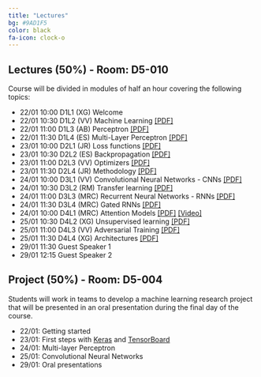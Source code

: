 ```yaml
---
title: "Lectures"
bg: #9AD1F5
color: black
fa-icon: clock-o
---
```


## Lectures (50%) - Room: D5-010 

Course will be divided in modules of half an hour covering the following topics:

* 22/01 10:00 D1L1 (XG) Welcome  
* 22/01 10:30 D1L2 (VV) Machine Learning [[PDF]][d1l2-slides]
* 22/01 11:00 D1L3 (AB) Perceptron [[PDF]][d1l3-slides]
* 22/01 11:30 D1L4 (ES) Multi-Layer Perceptron [[PDF]][d1l4-slides]
* 23/01 10:00 D2L1 (JR) Loss functions [[PDF]][d2l3-slides]
* 23/01 10:30 D2L2 (ES) Backpropagation [[PDF]][d2l1-slides]
* 23/01 11:00 D2L3 (VV) Optimizers [[PDF]][d2l2-slides]
* 23/01 11:30 D2L4 (JR) Methodology [[PDF]][d2l4-slides]
* 24/01 10:00 D3L1 (VV) Convolutional Neural Networks - CNNs [[PDF]][d3l1-slides]
* 24/01 10:30 D3L2 (RM) Transfer learning [[PDF]][d3l2-slides]
* 24/01 11:00 D3L3 (MRC) Recurrent Neural Networks - RNNs [[PDF]][d3l3-slides]
* 24/01 11:30 D3L4 (MRC) Gated RNNs [[PDF]][d3l4-slides]
* 24/01 10:00 D4L1 (MRC) Attention Models [[PDF]][d4l1-slides] [[Video]][d4l1-video]
* 25/01 10:30 D4L2 (XG) Unsupervised learning [[PDF]][d4l2-slides]
* 25/01 11:00 D4L3 (VV) Adversarial Training [[PDF]][d4l3-slides]
* 25/01 11:30 D4L4 (XG) Architectures [[PDF]][d4l4-slides]
* 29/01 11:30 Guest Speaker 1
* 29/01 12:15 Guest Speaker 2

[d1l2-slides]: https://github.com/telecombcn-dl/2018-idl/raw/master/slides/D1L2-MachineLearning.pdf
[d1l3-slides]: https://github.com/telecombcn-dl/2018-idl/raw/master/slides/D1L3_Perceptron.pdf
[d1l4-slides]: https://github.com/telecombcn-dl/2018-idl/raw/master/slides/D1L4_Multilayer_Perceptron.pdf
[d2l1-slides]: https://github.com/telecombcn-dl/2018-idl/raw/master/slides/D2L1_Backpropagation.pdf
[d2l2-slides]: https://github.com/telecombcn-dl/2018-idl/raw/master/slides/D2L2_Optimization.pdf
[d2l3-slides]: https://github.com/telecombcn-dl/2018-idl/raw/master/slides/D2L3_LossFunctions.pdf
[d2l4-slides]: https://github.com/telecombcn-dl/2018-idl/raw/master/slides/D2L4_Methodology.pdf
[d3l1-slides]: https://github.com/telecombcn-dl/2018-idl/raw/master/slides/D3L1_CNN.pdf
[d3l2-slides]: https://github.com/telecombcn-dl/2018-idl/raw/master/slides/D3L2_TransferLearning.pdf
[d3l3-slides]: https://github.com/telecombcn-dl/2018-idl/raw/master/slides/D3L3_RecurrentNeuralNetworks.pdf
[d3l4-slides]: https://github.com/telecombcn-dl/2018-idl/raw/master/slides/D3L4_GatedUnits.pdf
[d4l1-slides]: https://github.com/telecombcn-dl/2018-idl/raw/master/slides/D4L1_Attention.pdf
[d4l1-thumb]: https://i9.ytimg.com/vi/9oMVVx98Hk4/default.jpg?v=5a9ac30e&sqp=CPyF69QF&rs=AOn4CLBfHqKkHO9qiFrnoGl4Q2ig-lKBOw
[d4l1-video]: https://youtu.be/9oMVVx98Hk4
[d4l2-slides]: https://github.com/telecombcn-dl/2018-idl/raw/master/slides/D4L2_TransferLearning.pdf
[d4l3-slides]: https://github.com/telecombcn-dl/2018-idl/raw/master/slides/D4L3_GAN.pdf
[d4l4-slides]: https://github.com/telecombcn-dl/2018-idl/raw/master/slides/D4L4_TheNeuralNetworkZoo.pdf
[d5l1-slides]: https://github.com/telecombcn-dl/2018-idl/raw/master/slides/D5L1_CompressionRankings.pdf
[d5l2-slides]: https://github.com/telecombcn-dl/2018-idl/raw/master/slides/D5L2_UnintuitiveDNN.pdf

[JoostVanDeWeijer]: http://www.cvc.uab.es/LAMP/joost/
[JoanSerra]: http://joanserra.weebly.com/
[RSVP]: https://www.eventbrite.com/e/upc-telecombcn-deep-learning-winter-school-guest-lectures-tickets-42478656806


## Project (50%) - Room: D5-004

Students will work in teams to develop a machine learning research project that will be presented in an oral presentation during the final day of the course. 

* 22/01: Getting started 
* 23/01: First steps with [Keras](https://keras.io/) and [TensorBoard](https://www.tensorflow.org/get_started/summaries_and_tensorboard)
* 24/01: Multi-layer Perceptron
* 25/01: Convolutional Neural Networks
* 29/01: Oral presentations
